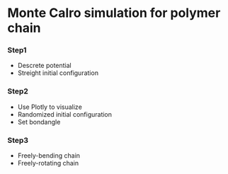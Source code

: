 # Monte Calro simulation for polymer chain

### Step1

* Descrete potential
* Streight initial configuration


### Step2

* Use Plotly to visualize
* Randomized initial configuration
* Set bondangle


### Step3

* Freely-bending chain
* Freely-rotating chain